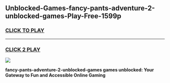 
## Unblocked-Games-fancy-pants-adventure-2-unblocked-games-Play-Free-1599p
<h3>
<a href="https://premium76.site?title=fancy-pants-adventure-2-unblocked-games&ref=21A">CLICK TO PLAY</a></h3>
<hr>

<h3>
<a href="https://premium76.site?title=fancy-pants-adventure-2-unblocked-games&ref=21A">CLICK 2 PLAY</a>
  
</h3>

<a href="https://premium76.site?title=fancy-pants-adventure-2-unblocked-games&ref=21A"><img src="https://clearcache.store/games.png"></a>


**fancy-pants-adventure-2-unblocked-games games unblocked: Your Gateway to Fun and Accessible Online Gaming**

